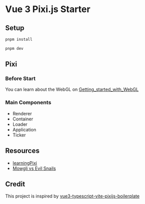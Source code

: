 # Vue 3 Pixi.js Starter

## Setup

```bash
pnpm install

pnpm dev
```

## Pixi

### Before Start

You can learn about the WebGL on [Getting_started_with_WebGL](https://developer.mozilla.org/en-US/docs/Web/API/WebGL_API/Tutorial/Getting_started_with_WebGL)

### Main Components

+ Renderer
+ Container
+ Loader
+ Application
+ Ticker

## Resources

+ [learningPixi](https://github.com/kittykatattack/learningPixi#installingpixi)
+ [Mowgli vs Evil Snails](https://github.com/pylnata/mowgli)

## Credit

This project is inspired by [vue3-typescript-vite-pixijs-boilerplate](https://github.com/Stuyk/vue3-typescript-vite-pixijs-boilerplate)

